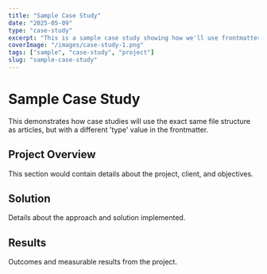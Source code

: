 ```yaml
---
title: "Sample Case Study"
date: "2025-05-09"
type: "case-study"
excerpt: "This is a sample case study showing how we'll use frontmatter to differentiate content types."
coverImage: "/images/case-study-1.png"
tags: ["sample", "case-study", "project"]
slug: "sample-case-study"
---
```


# Sample Case Study

This demonstrates how case studies will use the exact same file structure as articles, but with a different 'type' value in the frontmatter.

## Project Overview

This section would contain details about the project, client, and objectives.

## Solution

Details about the approach and solution implemented.

## Results

Outcomes and measurable results from the project.
